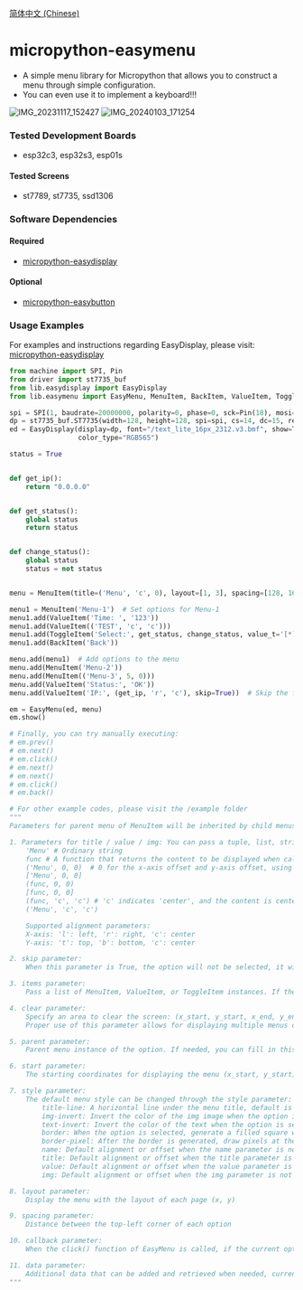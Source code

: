[简体中文 (Chinese)](./README.ZH-CN.md)
# micropython-easymenu
- A simple menu library for Micropython that allows you to construct a menu through simple configuration.
- You can even use it to implement a keyboard!!!

![IMG_20231117_152427](https://github.com/funnygeeker/micropython-easymenu/assets/96659329/2c880f4a-1556-4ba6-b919-eb7874c2ea18)
![IMG_20240103_171254](https://github.com/funnygeeker/micropython-easymenu/assets/96659329/5fd0e46c-50e4-4441-8dc2-64247ca8383a)

### Tested Development Boards
- esp32c3, esp32s3, esp01s

#### Tested Screens
- st7789, st7735, ssd1306

### Software Dependencies

#### Required
- [micropython-easydisplay](https://github.com/funnygeeker/micropython-easydisplay)

#### Optional
- [micropython-easybutton](https://github.com/funnygeeker/micropython-easybutton)

### Usage Examples
For examples and instructions regarding EasyDisplay, please visit: [micropython-easydisplay](https://github.com/funnygeeker/micropython-easydisplay)

```python
from machine import SPI, Pin
from driver import st7735_buf
from lib.easydisplay import EasyDisplay
from lib.easymenu import EasyMenu, MenuItem, BackItem, ValueItem, ToggleItem

spi = SPI(1, baudrate=20000000, polarity=0, phase=0, sck=Pin(18), mosi=Pin(17))
dp = st7735_buf.ST7735(width=128, height=128, spi=spi, cs=14, dc=15, res=16, rotate=1, bl=13, invert=False, rgb=False)
ed = EasyDisplay(display=dp, font="/text_lite_16px_2312.v3.bmf", show=True, color=0xFFFF, clear=True,
                 color_type="RGB565")

status = True


def get_ip():
    return "0.0.0.0"


def get_status():
    global status
    return status


def change_status():
    global status
    status = not status


menu = MenuItem(title=('Menu', 'c', 0), layout=[1, 3], spacing=[128, 16])  # Specify title, layout, and spacing for parent menu

menu1 = MenuItem('Menu-1')  # Set options for Menu-1
menu1.add(ValueItem('Time: ', '123'))
menu1.add(ValueItem(('TEST', 'c', 'c')))
menu1.add(ToggleItem('Select:', get_status, change_status, value_t='[*]', value_f='[ ]'))
menu1.add(BackItem('Back'))

menu.add(menu1)  # Add options to the menu
menu.add(MenuItem('Menu-2'))
menu.add(MenuItem(('Menu-3', 5, 0)))
menu.add(ValueItem('Status:', 'OK'))
menu.add(ValueItem('IP:', (get_ip, 'r', 'c'), skip=True))  # Skip the function for the cursor

em = EasyMenu(ed, menu)
em.show()

# Finally, you can try manually executing:
# em.prev()
# em.next()
# em.click()
# em.next()
# em.next()
# em.click()
# em.back()

# For other example codes, please visit the /example folder
"""
Parameters for parent menu of MenuItem will be inherited by child menus if not explicitly set

1. Parameters for title / value / img: You can pass a tuple, list, string, or function, with the following usage options:
    'Menu' # Ordinary string
    func # A function that returns the content to be displayed when called
    ('Menu', 0, 0)  # 0 for the x-axis offset and y-axis offset, using the top-left corner of the current option as the reference
    ['Menu', 0, 0]
    (func, 0, 0)
    [func, 0, 0]
    (func, 'c', 'c') # 'c' indicates 'center', and the content is centered within the current option area. Note: Only applicable to title / value, img is not supported
    ('Menu', 'c', 'c')

    Supported alignment parameters:
    X-axis: 'l': left, 'r': right, 'c': center
    Y-axis: 't': top, 'b': bottom, 'c': center

2. skip parameter:
    When this parameter is True, the option will not be selected, it will be skipped directly

3. items parameter:
    Pass a list of MenuItem, ValueItem, or ToggleItem instances. If the option has sub-options, it will act as a menu. Additionally, you can use the `add` function of the MenuItem instance to add items to the current menu

4. clear parameter:
    Specify an area to clear the screen: (x_start, y_start, x_end, y_end). When the menu needs to be refreshed, the image in this area will be cleared. 
    Proper use of this parameter allows for displaying multiple menus on one screen.

5. parent parameter:
    Parent menu instance of the option. If needed, you can fill in this parameter manually, or use the `add` function of the parent menu instead

6. start parameter:
    The starting coordinates for displaying the menu (x_start, y_start), generating options from this position

7. style parameter: 
    The default menu style can be changed through the style parameter:
        title-line: A horizontal line under the menu title, default is 1 (enabled), set to 0 to disable
        img-invert: Invert the color of the img image when the option is selected, default is 0 (disabled), set to 1 to enable
        text-invert: Invert the color of the text when the option is selected, default is 1 (enabled), set to 0 to disable
        border: When the option is selected, generate a filled square with a background color that is the reverse of the color of the text or image
        border-pixel: After the border is generated, draw pixels at the corners of the border to give it a more rounded appearance
        name: Default alignment or offset when the name parameter is not set, default value is ['l', 'c']
        title: Default alignment or offset when the title parameter is not set, default value is ['c', 't']
        value: Default alignment or offset when the value parameter is not set, default value is ['r', 'c']
        img: Default alignment or offset when the img parameter is not set, default value is [0, 0]

8. layout parameter:
    Display the menu with the layout of each page (x, y)

9. spacing parameter:
    Distance between the top-left corner of each option

10. callback parameter:
    When the click() function of EasyMenu is called, if the current option is selected, the specified function will be executed

11. data parameter:
    Additional data that can be added and retrieved when needed, currently does not have a specific purpose
"""
```
